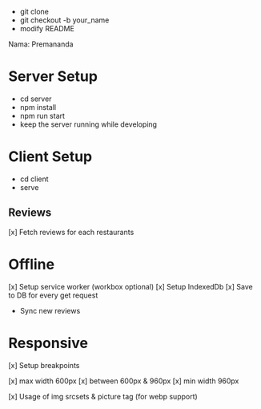 - git clone
- git checkout -b your_name
- modify README

Nama: Premananda

# Server Setup

- cd server
- npm install
- npm run start
- keep the server running while developing

# Client Setup

- cd client
- serve

## Reviews

[x] Fetch reviews for each restaurants

# Offline

[x] Setup service worker (workbox optional)
[x] Setup IndexedDb
[x] Save to DB for every get request

- Sync new reviews

# Responsive

[x] Setup breakpoints

[x] max width 600px
[x] between 600px & 960px
[x] min width 960px

[x] Usage of img srcsets & picture tag (for webp support)
